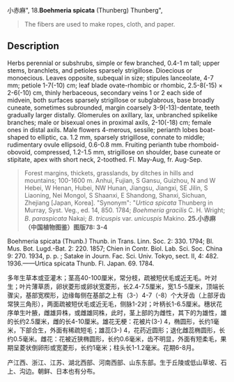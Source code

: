 小赤麻",
18.**Boehmeria spicata** (Thunberg) Thunberg",

> The fibers are used to make ropes, cloth, and paper.

## Description
Herbs perennial or subshrubs, simple or few branched, 0.4-1 m tall; upper stems, branchlets, and petioles sparsely strigillose. Dioecious or monoecious. Leaves opposite, subequal in size; stipules lanceolate, 4-7 mm; petiole 1-7(-10) cm; leaf blade ovate-rhombic or rhombic, 2.5-8(-15) × 2-6(-10) cm, thinly herbaceous, secondary veins 1 or 2 each side of midvein, both surfaces sparsely strigillose or subglabrous, base broadly cuneate, sometimes subrounded, margin coarsely 3-9(-13)-dentate, teeth gradually larger distally. Glomerules on axillary, lax, unbranched spikelike branches; male or bisexual ones in proximal axils, 2-10(-18) cm; female ones in distal axils. Male flowers 4-merous, sessile; perianth lobes boat-shaped to elliptic, ca. 1.2 mm, sparsely strigillose, connate to middle; rudimentary ovule ellipsoid, 0.6-0.8 mm. Fruiting perianth tube rhomboid-obovoid, compressed, 1.2-1.5 mm, strigillose on shoulder, base cuneate or stipitate, apex with short neck, 2-toothed. Fl. May-Aug, fr. Aug-Sep.

> Forest margins, thickets, grasslands, by ditches in hills and mountains; 100-1600 m. Anhui, Fujian, S Gansu, Guizhou, N and W Hebei, W Henan, Hubei, NW Hunan, Jiangsu, Jiangxi, SE Jilin, S Liaoning, Nei Mongol, S Shaanxi, E Shandong, Shanxi, Sichuan, Zhejiang [Japan, Korea].
  "Synonym": "*Urtica* *spicata* Thunberg in Murray, Syst. Veg., ed. 14, 850. 1784; *Boehmeria* *gracilis* C. H. Wright; *B*. *paraspicata* Nakai; *B*. *tricuspis* var. *unicuspis* Makino.
**25.小赤麻（中国植物图鉴）图版78: 3-4**

Boehmeria spicata (Thunb.) Thunb. in Trans. Linn. Soc. 2: 330. 1794; Bl. Mus. Bot. Lugd.-Bat. 2: 220. 1857; Chien in Contr. Biol. Lab. Sci. Soc. China 9: 270. 1934, p. p. ; Satake in Journ. Fac. Sci. Univ. Tokyo, sect. II, 4: 482. 1936.——Urtica spicata Thunb. Fl. Japan. 69. 1784.

多年生草本或亚灌木；茎高40-100厘米，常分枝，疏被短伏毛或近无毛。叶对生；叶片薄草质，卵状菱形或卵状宽菱形，长2.4-7.5厘米，宽1.5-5厘米，顶端长骤尖，基部宽楔形，边缘每侧在基部之上有（3-）4-7（-8）个大牙齿（上部牙齿常狭三角形），两面疏被短伏毛或近无毛，侧脉1-2对；叶柄长1-6.5厘米。穗状花序单生叶腋，雌雄异株，或雌雄同株，此时，茎上部的为雌性，其下的为雄性，雄的长约2.5厘米，雌的长4-10厘米。雄花无梗：花被片(3-) 4，椭圆形，长约1毫米，下部合生，外面有稀疏短毛；雄蕊(3-) 4，花药近圆形；退化雌蕊椭圆形，长约0.5毫米。雌花：花被近狭椭圆形，长约0.6毫米，齿不明显，外面有短柔毛，果期呈菱状倒卵形或宽菱形，长约1毫米；柱头长1-1.2毫米。花期6-8月。

产江西、浙江、江苏、湖北西部、河南西部、山东东部。生于丘陵或低山草坡、石上、沟边。朝鲜、日本也有分布。
